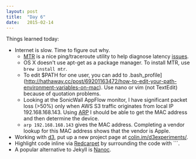 ```yaml
---
layout: post
title:  "Day 6"
date:   2015-02-14
---
```

Things learned today:

* Internet is slow. Time to figure out why.
	* [MTR](https://www.linode.com/docs/networking/diagnosing-network-issues-with-mtr) is a nice ping/traceroute utility to help diagnose latency [issues](http://networkengineering.stackexchange.com/questions/780/what-would-cause-high-latency-anytime-there-is-traffic-on-wan).
	* OS X doesn't use apt-get as a package manager. To install MTR, use ```brew install mtr```.
	* To edit $PATH for one user, you can add to .bash_profile](http://hathaway.cc/post/69201163472/how-to-edit-your-path-environment-variables-on-mac). Use nano or vim (not TextEdit) because of quotation problems.
	* Looking at the SonicWall AppFlow monitor, I have significant packet loss (>50%) only when AWS S3 traffic originates from local IP 192.168.168.143. Using [ARP](http://security.stackexchange.com/questions/64281/how-to-get-mac-address-via-ip) I should be able to get the MAC address and then determine the device.
	* ```arp 192.168.168.143``` gives the MAC address. Completing a vendor lookup for this MAC address shows that the vendor is Apple.
* Working with [d3](http://d3js.org/), put up a new project page at [colin.im/d3experiments/](colin.im/d3experiments/).
* Highlight code inline via [Redcarpet](https://github.com/blog/832) by surrounding the code with ```.
* A popular alternative to Jekyll is [Nanoc](http://nanoc.ws/).